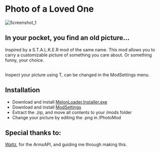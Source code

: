 # Photo of a Loved One

![Screenshot_1](https://github.com/Atlas-Lumi/Photo-of-a-Loved-One/assets/102776369/0f763b57-2f04-4512-ac4e-376df4d24036)

## In your pocket, you find an old picture...

Inspired by a S.T.A.L.K.E.R mod of the same name. This mod allows you to carry a customizable picture of something you care about. Or something funny, your choice.

<br> Inspect your picture using T, can be changed in the ModSettings menu.

## Installation

* Download and install [MelonLoader.Installer.exe](https://github.com/HerpDerpinstine/MelonLoader/releases/latest/download/MelonLoader.Installer.exe)
* Download and install [ModSettings](https://github.com/DigitalzombieTLD/ModSettings/releases/download/v2.0/ModSettings.zip)
* Extract the .zip, and move all contents to your /mods folder
* Change your picture by editing the .png in /PhotoMod

## Special thanks to:
[Waltz](https://github.com/HAHAYOUDEAD), for the ArmsAPI, and guiding me through making this.
